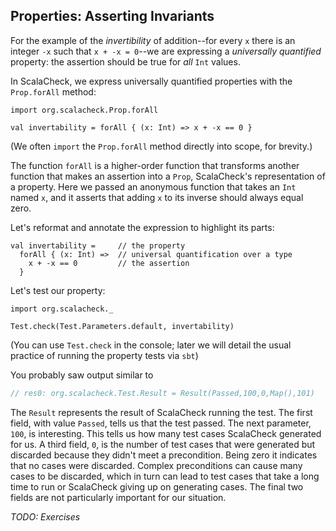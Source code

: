 ## Properties: Asserting Invariants

For the example of the *invertibility* of addition--for every `x` there is an
integer `-x` such that `x + -x = 0`--we are expressing a *universally
quantified* property: the assertion should be true for *all*
`Int` values.

In ScalaCheck, we express universally quantified properties with the
`Prop.forAll` method:

```tut:silent:book
import org.scalacheck.Prop.forAll

val invertability = forAll { (x: Int) => x + -x == 0 }
```

(We often `import` the `Prop.forAll` method directly into scope, for brevity.)

The function `forAll` is a higher-order function that transforms another
function that makes an assertion into a `Prop`, ScalaCheck's representation of
a property. Here we passed an anonymous function that takes an `Int` named
`x`, and it asserts that adding `x` to its inverse should always equal zero.

Let's reformat and annotate the expression to highlight its parts:

```tut:silent:book
val invertability =     // the property
  forAll { (x: Int) =>  // universal quantification over a type
    x + -x == 0         // the assertion
  }
```

Let's test our property:

```tut:book
import org.scalacheck._

Test.check(Test.Parameters.default, invertability)
```

(You can use `Test.check` in the console; later we will detail the usual practice
of running the property tests via `sbt`)

You probably saw output similar to

```scala
// res0: org.scalacheck.Test.Result = Result(Passed,100,0,Map(),101)
```

The `Result` represents the result of ScalaCheck running the test. The first
field, with value `Passed`, tells us that the test passed. The next parameter,
`100`, is interesting. This tells us how many test cases ScalaCheck generated
for us. A third field, `0`, is the number of test cases that were generated but
discarded because they didn't meet a precondition. Being zero it indicates that
no cases were discarded. Complex preconditions can cause many cases to be
discarded, which in turn can lead to test cases that take a long time to run or
ScalaCheck giving up on generating cases. The final two fields are not
particularly important for our situation.


*TODO: Exercises*
